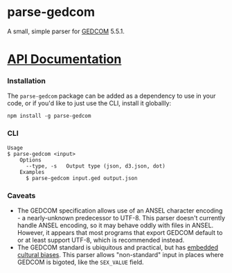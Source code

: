 # parse-gedcom

A small, simple parser for [GEDCOM](http://en.wikipedia.org/wiki/GEDCOM) 5.5.1.

# [API Documentation](./docs/README.md)

### Installation

The `parse-gedcom` package can be added as a dependency to use in your code, or
if you'd like to just use the CLI, install it globallly:

```
npm install -g parse-gedcom
```

### CLI

```
Usage
$ parse-gedcom <input>
	Options
	  --type, -s   Output type (json, d3.json, dot)
	Examples
	  $ parse-gedcom input.ged output.json
```

### Caveats

- The GEDCOM specification allows use of an ANSEL character encoding - a nearly-unknown
  predecessor to UTF-8. This parser doesn't currently handle ANSEL encoding, so it
  may behave oddly with files in ANSEL. However, it appears that most programs that
  export GEDCOM default to or at least support UTF-8, which is recommended instead.
- The GEDCOM standard is ubiquitous and practical, but has [embedded cultural biases](./GEDCOM_BIAS.md).
  This parser allows "non-standard" input in places where GEDCOM is bigoted, like
  the `SEX_VALUE` field.

